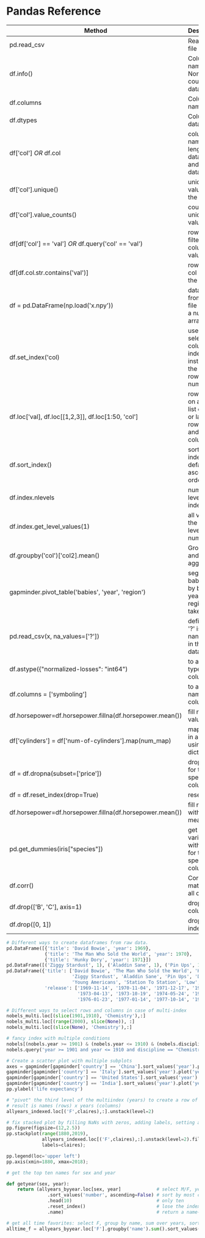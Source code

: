 # Pandas Reference

| Method                                                   | Description                                                             |
| -------------------------------------------------------- | ----------------------------------------------------------------------- |
| pd.read_csv                                              | Read a CSV file                                                         |
| df.info()                                                | Column names, Non-null count and data-types                             |
| df.columns                                               | Column names                                                            |
| df.dtypes                                                | Columns datatypes                                                       |
| df['col'] *OR* df.col                                    | column name, length, datatype and some data                             |
| df['col'].unique()                                       | unique values in the column                                             |
| df['col'].value_counts()                                 | counts by unique values                                                 |
| df[df['col'] == 'val'] *OR* df.query('col' == 'val')     | rows filtered by column = value                                         |
| df[df.col.str.contains('val')]                           | rows with col having the str 'val'                                      |
| df = pd.DataFrame(np.load('x.npy'))                      | data frame from npy file or from a numpy array                          |
| df.set_index('col)                                       | use selected columns as index instead of the default row numbers        |
| df.loc['val], df.loc[[1,2,3]], df.loc[1:50, 'col']       | rows based on a single, list or slice or labels for rows and/or columns |
| df.sort_index()                                          | sort the index in default ascending order                               |
| df.index.nlevels                                         | number of levels in the index                                           |
| df.index.get_level_values(1)                             | all values in the passed level number                                   |
| df.groupby('col')['col2].mean()                          | Group by and aggregate                                                  |
| gapminder.pivot_table('babies', 'year', 'region')        | segment babies data by both year and region, then take mean             |
| pd.read_csv(x, na_values=['?'])                          | defines that '?' is the nan symbol in the dataset                       |
| df.astype({"normalized-losses": "int64")                 | to assign types to columns                                              |
| df.columns = ['symboling']                               | to assign names to columns                                              |
| df.horsepower=df.horsepower.fillna(df.horsepower.mean()) | fill nan values                                                         |
| df['cylinders'] = df['num-of-cylinders'].map(num_map)    | map values in a column using dictionary                                 |
| df = df.dropna(subset=['price'])                         | drop nans for the specified columns                                     |
| df = df.reset_index(drop=True)                           | reset index                                                             |
| df.horsepower=df.horsepower.fillna(df.horsepower.mean()) | fill nans with the mean                                                 |
| pd.get_dummies(iris["species"])                          | get dummy variables with values for the specified column                |
| df.corr()                                                | Correlation matrix for all columns                                      |
| df.drop(['B', 'C'], axis=1)                              | drop a column                                                           |
| df.drop([0, 1])                                          | drop by index                                                           |

```python
# Different ways to create dataframes from raw data.
pd.DataFrame([{'title': 'David Bowie', 'year': 1969},
              {'title': 'The Man Who Sold the World', 'year': 1970},
              {'title': 'Hunky Dory', 'year': 1971}])
pd.DataFrame([('Ziggy Stardust', 1), ('Aladdin Sane', 1), ('Pin Ups', 1)], columns=['title','toprank'])
pd.DataFrame({'title': ['David Bowie', 'The Man Who Sold the World', 'Hunky Dory',
                        'Ziggy Stardust', 'Aladdin Sane', 'Pin Ups', 'Diamond Dogs',
                        'Young Americans', 'Station To Station', 'Low', 'Heroes', 'Lodger'],
              'release': ['1969-11-14', '1970-11-04', '1971-12-17', '1972-06-16',
                          '1973-04-13', '1973-10-19', '1974-05-24', '1975-03-07',
                          '1976-01-23', '1977-01-14', '1977-10-14', '1979-05-18']})
```

```python
# Different ways to select rows and columns in case of multi-index
nobels_multi.loc[(slice(1901,1910), 'Chemistry'),:]
nobels_multi.loc[(range(2000), slice(None)), :]
nobels_multi.loc[(slice(None), 'Chemistry'),:]
```

```python
# fancy index with multiple conditions
nobels[(nobels.year >= 1901) & (nobels.year <= 1910) & (nobels.discipline == 'Chemistry')]
nobels.query('year >= 1901 and year <= 1910 and discipline == "Chemistry"')
```

```python
# Create a scatter plot with multiple subplots
axes = gapminder[gapminder['country'] == 'China'].sort_values('year').plot('year', 'life_expectancy', label='China')
gapminder[gapminder['country'] == 'Italy'].sort_values('year').plot('year', 'life_expectancy', label='Italy', ax=axes)
gapminder[gapminder['country'] == 'United States'].sort_values('year').plot('year', 'life_expectancy', label='USA', ax=axes)
gapminder[gapminder['country'] == 'India'].sort_values('year').plot('year', 'life_expectancy', label='India', ax=axes)
pp.ylabel('life expectancy')
```

```python
# "pivot" the third level of the multiindex (years) to create a row of columns;
# result is names (rows) x years (columns)
allyears_indexed.loc[('F',claires),:].unstack(level=2)

# fix stacked plot by filling NaNs with zeros, adding labels, setting axis range
pp.figure(figsize=(12,2.5))
pp.stackplot(range(1880,2019),
             allyears_indexed.loc[('F',claires),:].unstack(level=2).fillna(0),
             labels=claires);

pp.legend(loc='upper left')
pp.axis(xmin=1880, xmax=2018);
```

```python
# get the top ten names for sex and year

def getyear(sex, year):
    return (allyears_byyear.loc[sex, year]             # select M/F, year
               .sort_values('number', ascending=False) # sort by most common
               .head(10)                               # only ten
               .reset_index()                          # lose the index
               .name)                                  # return a name-only Series
```

```python
# get all time favorites: select F, group by name, sum over years, sort, cap 
alltime_f = allyears_byyear.loc['F'].groupby('name').sum().sort_values('number', ascending=False).head(10)
```
